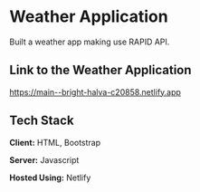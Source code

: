 
# Weather Application

Built a weather app making use RAPID API.
## Link to the Weather Application

https://main--bright-halva-c20858.netlify.app
## Tech Stack

**Client:** HTML, Bootstrap

**Server:** Javascript

**Hosted Using:** Netlify